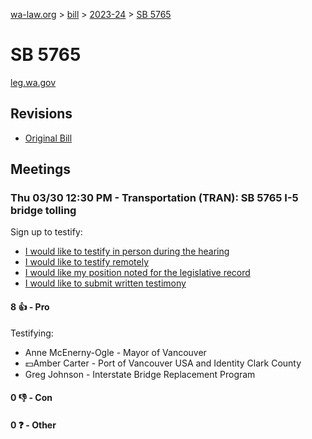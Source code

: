 [wa-law.org](/) > [bill](/bill/) > [2023-24](/bill/2023-24/) > [SB 5765](/bill/2023-24/sb/5765/)

# SB 5765
[leg.wa.gov](https://app.leg.wa.gov/billsummary?BillNumber=5765&Year=2023&Initiative=false)

## Revisions
* [Original Bill](1/)

## Meetings
### Thu 03/30 12:30 PM - Transportation (TRAN): SB 5765 I-5 bridge tolling
Sign up to testify:
* [I would like to testify in person during the hearing](https://app.leg.wa.gov/csi/Testifier/Add?chamber=House&mId=31171&aId=154685&caId=22511&tId=1)
* [I would like to testify remotely](https://app.leg.wa.gov/csi/Testifier/Add?chamber=House&mId=31171&aId=154685&caId=22511&tId=2)
* [I would like my position noted for the legislative record](https://app.leg.wa.gov/csi/Testifier/Add?chamber=House&mId=31171&aId=154685&caId=22511&tId=3)
* [I would like to submit written testimony](https://app.leg.wa.gov/csi/Testifier/Add?chamber=House&mId=31171&aId=154685&caId=22511&tId=4)

#### 8 👍 - Pro
Testifying:
* Anne McEnerny-Ogle - Mayor of Vancouver
* 💵Amber Carter - Port of Vancouver USA and Identity Clark County
* Greg Johnson - Interstate Bridge Replacement Program

#### 0 👎 - Con

#### 0 ❓ - Other
